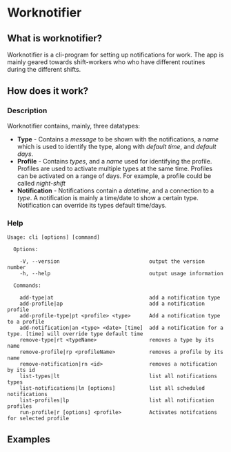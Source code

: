 # Worknotifier

## What is worknotifier?

Worknotifier is a cli-program for setting up notifications for work. The app is mainly geared towards shift-workers who who have different routines during the different shifts.

## How does it work?

### Description

Worknotifier contains, mainly, three datatypes:

- **Type** - Contains a _message_ to be shown with the notifications, a _name_ which is used to identify the type, along with _default time_, and _default days_.
- **Profile** - Contains _types_, and a _name_ used for identifying the profile. Profiles are used to activate multiple types at the same time. Profiles can be activated on a range of days. For example, a profile could be called _night-shift_
- **Notification** - Notifications contain a _datetime_, and a connection to a _type_. A notification is mainly a time/date to show a certain type. Notification can override its types default time/days.

### Help

```
Usage: cli [options] [command]

  Options:

    -V, --version                             output the version number
    -h, --help                                output usage information

  Commands:

    add-type|at                               add a notification type
    add-profile|ap                            add a notification profile
    add-profile-type|pt <profile> <type>      Add a notification type to a profile
    add-notification|an <type> <date> [time]  add a notification for a type. [time] will override type default time
    remove-type|rt <typeName>                 removes a type by its name
    remove-profile|rp <profileName>           removes a profile by its name
    remove-notification|rn <id>               removes a notification by its id
    list-types|lt                             list all notifications types
    list-notifications|ln [options]           list all scheduled notifications
    list-profiles|lp                          list all notification profiles
    run-profile|r [options] <profile>         Activates notifcations for selected profile
```

## Examples
